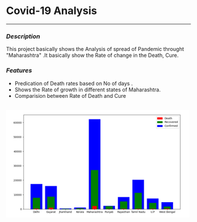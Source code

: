 # Covid-19 Analysis

***

### ***Description***

This project basically shows the Analysis of
spread of Pandemic throught "Maharashtra" .It basically show the 
Rate of change in the Death, Cure.

### ***Features***

* Predication of Death rates based on No of days .
* Shows the Rate of growth in different states of Maharashtra.
* Comparision between Rate of Death and Cure

<br>


<img src="https://github.com/Sudhanshu1304/Covid_19-Analysis/blob/master/Images/Comparison_States%20.png" width="500px">
